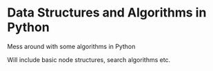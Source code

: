Data Structures and Algorithms in Python
========================================

Mess around with some algorithms in Python

Will include basic node structures, search algorithms etc.